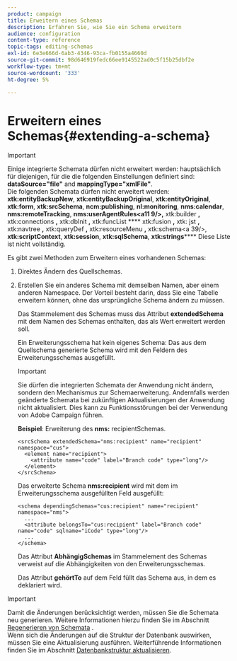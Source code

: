 ```yaml
---
product: campaign
title: Erweitern eines Schemas
description: Erfahren Sie, wie Sie ein Schema erweitern
audience: configuration
content-type: reference
topic-tags: editing-schemas
exl-id: 6e3e666d-6ab3-4346-93ca-fb0155a4660d
source-git-commit: 98d646919fedc66ee9145522ad0c5f15b25dbf2e
workflow-type: tm+mt
source-wordcount: '333'
ht-degree: 5%

---
```


# Erweitern eines Schemas{#extending-a-schema}

>[!IMPORTANT]
>
>Einige integrierte Schemata dürfen nicht erweitert werden: hauptsächlich für diejenigen, für die die folgenden Einstellungen definiert sind:\
>**dataSource=&quot;file&quot;** and  **mappingType=&quot;xmlFile&quot;**.\
>Die folgenden Schemata dürfen nicht erweitert werden: **xtk:entityBackupNew**, **xtk:entityBackupOriginal**, **xtk:entityOriginal**, **xtk:form**, **xtk:srcSchema**, **ncm:publishing**, **nl:monitoring**, **nms:calendar**, **nms:remoteTracking**, **nms:userAgentRules&lt;a11 9/>,** xtk:builder **,** xtk:connections **,** xtk:dbInit **,** xtk:funcList **** xtk:fusion **,** xtk: jst **,** xtk:navtree **,** xtk:queryDef **,** xtk:resourceMenu **,** xtk:schema&lt;a 39/>, **xtk:scriptContext**, **xtk:session**, **xtk:sqlSchema**, **xtk:strings******
>Diese Liste ist nicht vollständig.

Es gibt zwei Methoden zum Erweitern eines vorhandenen Schemas:

1. Direktes Ändern des Quellschemas.
1. Erstellen Sie ein anderes Schema mit demselben Namen, aber einem anderen Namespace. Der Vorteil besteht darin, dass Sie eine Tabelle erweitern können, ohne das ursprüngliche Schema ändern zu müssen.

   Das Stammelement des Schemas muss das Attribut **extendedSchema** mit dem Namen des Schemas enthalten, das als Wert erweitert werden soll.

   Ein Erweiterungsschema hat kein eigenes Schema: Das aus dem Quellschema generierte Schema wird mit den Feldern des Erweiterungsschemas ausgefüllt.

   >[!IMPORTANT]
   >
   >Sie dürfen die integrierten Schemata der Anwendung nicht ändern, sondern den Mechanismus zur Schemaerweiterung. Andernfalls werden geänderte Schemata bei zukünftigen Aktualisierungen der Anwendung nicht aktualisiert. Dies kann zu Funktionsstörungen bei der Verwendung von Adobe Campaign führen.

   **Beispiel**: Erweiterung des  **nms:** recipientSchemas.

   ```
   <srcSchema extendedSchema="nms:recipient" name="recipient" namespace="cus">
     <element name="recipient">
       <attribute name="code" label="Branch code" type="long"/>
     </element>
   </srcSchema>
   ```

   Das erweiterte Schema **nms:recipient** wird mit dem im Erweiterungsschema ausgefüllten Feld ausgefüllt:

   ```
   <schema dependingSchemas="cus:recipient" name="recipient" namespace="nms">
     ...
     <attribute belongsTo="cus:recipient" label="Branch code" name="code" sqlname="iCode" type="long"/>
     ...
   </schema>
   ```

   Das Attribut **AbhängigSchemas** im Stammelement des Schemas verweist auf die Abhängigkeiten von den Erweiterungsschemas.

   Das Attribut **gehörtTo** auf dem Feld füllt das Schema aus, in dem es deklariert wird.

>[!IMPORTANT]
>
>Damit die Änderungen berücksichtigt werden, müssen Sie die Schemata neu generieren. Weitere Informationen hierzu finden Sie im Abschnitt [Regenerieren von Schemata](../../configuration/using/regenerating-schemas.md) .\
>Wenn sich die Änderungen auf die Struktur der Datenbank auswirken, müssen Sie eine Aktualisierung ausführen. Weiterführende Informationen finden Sie im Abschnitt [Datenbankstruktur aktualisieren](../../configuration/using/updating-the-database-structure.md).
